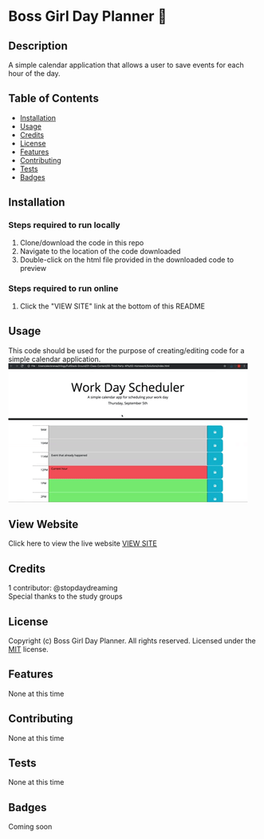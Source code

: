 # Boss Girl Day Planner 💅

## Description 
A simple calendar application that allows a user to save events for each hour of the day.

## Table of Contents

* [Installation](#installation)
* [Usage](#usage)
* [Credits](#credits)
* [License](#license)
* [Features](#features)
* [Contributing](#contributing)
* [Tests](#tests)
* [Badges](#badges)


## Installation
### Steps required to run locally
1. Clone/download the code in this repo
2. Navigate to the location of the code downloaded
3. Double-click on the html file provided in the downloaded code to preview
### Steps required to run online
1. Click the "VIEW SITE" link at the bottom of this README

## Usage 
This code should be used for the purpose of creating/editing code for a simple calendar application.
![scheduler](./assets/demo-planner.gif)

## View Website
Click here to view the live website [VIEW SITE](https://stopdaydreaming.github.io/bossgirl-day-planner/)


## Credits
1 contributor: @stopdaydreaming  
Special thanks to the study groups

## License
Copyright (c) Boss Girl Day Planner. All rights reserved.
Licensed under the [MIT](license.txt) license.

## Features
None at this time

## Contributing
None at this time

## Tests
None at this time  

## Badges
Coming soon